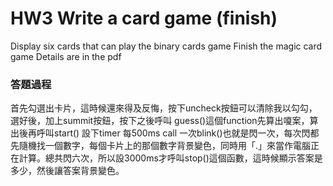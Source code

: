 # HW3 Write a card game (finish)

Display six cards that can play the binary cards game 
Finish the magic card game
Details are in the pdf

### 答題過程
首先勾選出卡片，這時候還來得及反悔，按下uncheck按鈕可以清除我以勾勾，選好後，加上summit按鈕，按下之後呼叫 guess()這個function先算出嗄案，算出後再呼叫start() 設下timer 每500ms call 一次blink()也就是閃一次，每次閃都先隨機找一個數字，每個卡片上的那個數字背景變色，同時用「.」來當作電腦正在計算。總共閃六次，所以設3000ms才呼叫stop()這個函數，這時候顯示答案是多少，然後讓答案背景變色。
